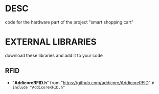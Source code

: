 # DESC
code for the hardware part of the project "smart shopping cart"

# EXTERNAL LIBRARIES
download these libraries and add it to your code

## RFID 
- "**AddicoreRFID.h**" from "https://github.com/addicore/AddicoreRFID" 
```# include "AddicoreRFID.h"```


